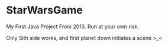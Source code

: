 # StarWarsGame
My First Java Project From 2013. Run at your own risk.

Only Sith side works, and first planet down initiates a scene >_<
